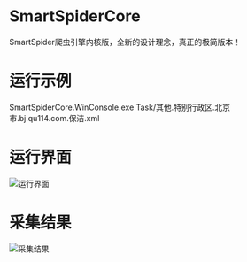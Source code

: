 # SmartSpiderCore 
SmartSpider爬虫引擎内核版，全新的设计理念，真正的极简版本！

# 运行示例
SmartSpiderCore.WinConsole.exe Task/其他.特别行政区.北京市.bj.qu114.com.保洁.xml

# 运行界面
![运行界面](https://raw.githubusercontent.com/ljja/SmartSpiderCore/master/doc/run-example.png)

# 采集结果
![采集结果](https://raw.githubusercontent.com/ljja/SmartSpiderCore/master/doc/run-result.png)
